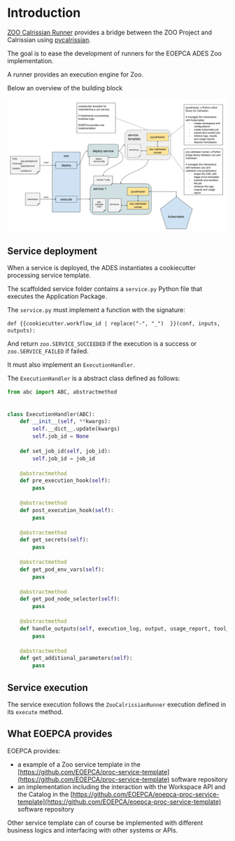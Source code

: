 # Introduction

[ZOO Calrissian Runner](http://www.zoo-project.org/) provides a bridge between the ZOO Project and Calrissian using [pycalrissian](https://github.com/Terradue/pycalrissian/).

The goal is to ease the development of runners for the EOEPCA ADES Zoo implementation.

A runner provides an execution engine for Zoo.

Below an overview of the building block

![Alt text](images/ades-overview.png "ADES Overview")

## Service deployment

When a service is deployed, the ADES instantiates a cookiecutter processing service template.

The scaffolded service folder contains a `service.py` Python file that executes the Application Package.

The `service.py` must implement a function with the signature:

```
def {{cookiecutter.workflow_id | replace("-", "_")  }}(conf, inputs, outputs):
```

And return `zoo.SERVICE_SUCCEEDED` if the execution is a success or `zoo.SERVICE_FAILED` if failed.

It must also implement an `ExecutionHandler`.

The `ExecutionHandler` is a abstract class defined as follows:


```python
from abc import ABC, abstractmethod


class ExecutionHandler(ABC):
    def __init__(self, **kwargs):
        self.__dict__.update(kwargs)
        self.job_id = None

    def set_job_id(self, job_id):
        self.job_id = job_id

    @abstractmethod
    def pre_execution_hook(self):
        pass

    @abstractmethod
    def post_execution_hook(self):
        pass

    @abstractmethod
    def get_secrets(self):
        pass

    @abstractmethod
    def get_pod_env_vars(self):
        pass

    @abstractmethod
    def get_pod_node_selector(self):
        pass

    @abstractmethod
    def handle_outputs(self, execution_log, output, usage_report, tool_logs=None):
        pass

    @abstractmethod
    def get_additional_parameters(self):
        pass
```

## Service execution

The service execution follows the `ZooCalrissianRunner` execution defined in its `execute` method.

## What EOEPCA provides

EOEPCA provides:

* a example of a Zoo service template in the [https://github.com/EOEPCA/proc-service-template](https://github.com/EOEPCA/proc-service-template) software repository
* an implementation including the interaction with the Workspace API and the Catalog in the [https://github.com/EOEPCA/eoepca-proc-service-template](https://github.com/EOEPCA/eoepca-proc-service-template) software repository

Other service template can of course be implemented with different business logics and interfacing with other systems or APIs.
